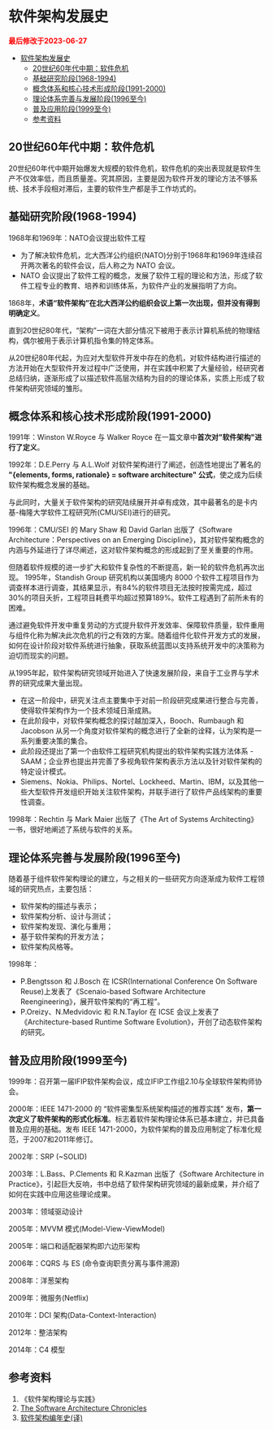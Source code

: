 # 软件架构发展史

<strong><font color="red">最后修改于2023-06-27</font></strong>

- [软件架构发展史](#软件架构发展史)
  - [20世纪60年代中期：软件危机](#20世纪60年代中期软件危机)
  - [基础研究阶段(1968-1994)](#基础研究阶段1968-1994)
  - [概念体系和核心技术形成阶段(1991-2000)](#概念体系和核心技术形成阶段1991-2000)
  - [理论体系完善与发展阶段(1996至今)](#理论体系完善与发展阶段1996至今)
  - [普及应用阶段(1999至今)](#普及应用阶段1999至今)
  - [参考资料](#参考资料)

## 20世纪60年代中期：软件危机
20世纪60年代中期开始爆发大规模的软件危机，软件危机的突出表现就是软件生产不仅效率低，而且质量差。究其原因，主要是因为软件开发的理论方法不够系统、技术手段相对滞后，主要的软件生产都是手工作坊式的。

## 基础研究阶段(1968-1994)
1968年和1969年：NATO会议提出软件工程
* 为了解决软件危机，北大西洋公约组织(NATO)分别于1968年和1969年连续召开两次著名的软件会议，后人称之为 NATO 会议。
* NATO 会议提出了软件工程的概念，发展了软件工程的理论和方法，形成了软件工程专业的教育、培养和训练体系，为软件产业的发展指明了方向。

1868年，**术语“软件架构”在北大西洋公约组织会议上第一次出现，但并没有得到明确定义**。

直到20世纪80年代，“架构”一词在大部分情况下被用于表示计算机系统的物理结构，偶尔被用于表示计算机指令集的特定体系。

从20世纪80年代起，为应对大型软件开发中存在的危机，对软件结构进行描述的方法开始在大型软件开发过程中广泛使用，并在实践中积累了大量经验，经研究者总结归纳，逐渐形成了以描述软件高层次结构为目的的理论体系，实质上形成了软件架构研究领域的雏形。

## 概念体系和核心技术形成阶段(1991-2000)
1991年：Winston W.Royce 与 Walker Royce 在一篇文章中**首次对"软件架构"进行了定义**。

1992年：D.E.Perry 与 A.L.Wolf 对软件架构进行了阐述，创造性地提出了著名的 **"{elements, forms, rationale} = software architecture" 公式**，使之成为后续软件架构概念发展的基础。

与此同时，大量关于软件架构的研究陆续展开并卓有成效，其中最著名的是卡内基-梅隆大学软件工程研究所(CMU/SEI)进行的研究。

1996年：CMU/SEI 的 Mary Shaw 和 David Garlan 出版了《Software Architecture：Perspectives on an Emerging Discipline》，其对软件架构概念的内涵与外延进行了详尽阐述，这对软件架构概念的形成起到了至关重要的作用。

但随着软件规模的进一步扩大和软件复杂性的不断提高，新一轮的软件危机再次出现。
1995年，Standish Group 研究机构以美国境内 8000 个软件工程项目作为调查样本进行调查，其结果显示，有84%的软件项目无法按时按需完成，超过30%的项目夭折，工程项目耗费平均超过预算189%。软件工程遇到了前所未有的困难。

通过避免软件开发中重复劳动的方式提升软件开发效率、保障软件质量，软件重用与组件化称为解决此次危机的行之有效的方案。随着组件化软件开发方式的发展，如何在设计阶段对软件系统进行抽象，获取系统蓝图以支持系统开发中的决策称为迫切而现实的问题。

从1995年起，软件架构研究领域开始进入了快速发展阶段，来自于工业界与学术界的研究成果大量出现。
* 在这一阶段中，研究关注点主要集中于对前一阶段研究成果进行整合与完善，使得软件架构作为一个技术领域日渐成熟。
* 在此阶段中，对软件架构概念的探讨越加深入，Booch、Rumbaugh 和 Jacobson 从另一个角度对软件架构的概念进行了全新的诠释，认为架构是一系列重要决策的集合。
* 此阶段还提出了第一个由软件工程研究机构提出的软件架构实践方法体系 - SAAM；企业界也提出并完善了多视角软件架构表示方法以及针对软件架构的特定设计模式。
* Siemens、Nokia、Philips、Nortel、Lockheed、Martin、IBM，以及其他一些大型软件开发组织开始关注软件架构，并联手进行了软件产品线架构的重要性调查。

1998年：Rechtin 与 Mark Maier 出版了《The Art of Systems Architecting》一书，很好地阐述了系统与软件的关系。

## 理论体系完善与发展阶段(1996至今)
随着基于组件软件架构理论的建立，与之相关的一些研究方向逐渐成为软件工程领域的研究热点，主要包括：
* 软件架构的描述与表示；
* 软件架构分析、设计与测试；
* 软件架构发现、演化与重用；
* 基于软件架构的开发方法；
* 软件架构风格等。

1998年：
* P.Bengtsson 和 J.Bosch 在 ICSR(International Conference On Software Reuse)上发表了《Scenaio-based Software Architecture Reengineering》，展开软件架构的“再工程”。
* P.Oreizy、N.Medvidovic 和 R.N.Taylor 在 ICSE 会议上发表了《Architecture-based Runtime Software Evolution》，开创了动态软件架构的研究。

## 普及应用阶段(1999至今)
1999年：召开第一届IFIP软件架构会议，成立IFIP工作组2.10与全球软件架构师协会。

2000年：IEEE 1471-2000 的 “软件密集型系统架构描述的推荐实践” 发布，**第一次定义了软件架构的形式化标准**。标志着软件架构理论体系已基本建立，并已具备普及应用的基础。发布 IEEE 1471-2000，为软件架构的普及应用制定了标准化规范，于2007和2011年修订。

2002年：SRP (~SOLID)

2003年：L.Bass、P.Clements 和 R.Kazman 出版了《Software Architecture in Practice》，引起巨大反响，书中总结了软件架构研究领域的最新成果，并介绍了如何在实践中应用这些理论成果。

2003年：领域驱动设计

2005年：MVVM 模式(Model-View-ViewModel)

2005年：端口和适配器架构即六边形架构

2006年：CQRS 与 ES (命令查询职责分离与事件溯源)

2008年：洋葱架构

2009年：微服务(Netflix)

2010年：DCI 架构(Data-Context-Interaction)

2012年：整洁架构

2014年：C4 模型

## 参考资料
1. 《软件架构理论与实践》
2. [The Software Architecture Chronicles](https://herbertograca.com/2017/07/03/the-software-architecture-chronicles/)
3. [软件架构编年史(译)](https://www.jianshu.com/p/b477b2cc6cfa)